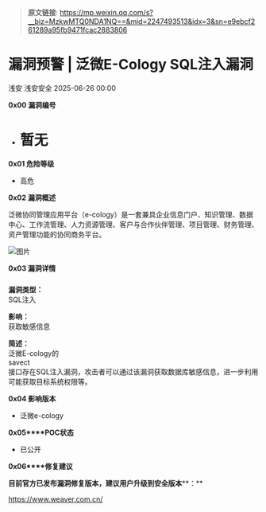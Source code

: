 > **原文链接**: https://mp.weixin.qq.com/s?__biz=MzkwMTQ0NDA1NQ==&mid=2247493513&idx=3&sn=e9ebcf261289a95fb9471fcac2883806

#  漏洞预警 | 泛微E-Cology SQL注入漏洞  
浅安  浅安安全   2025-06-26 00:00  
  
**0x00 漏洞编号**  
- # 暂无  
  
**0x01 危险等级**  
- 高危  
  
**0x02 漏洞概述**  
  
泛微协同管理应用平台（e-cology）是一套兼具企业信息门户、知识管理、数据中心、工作流管理、人力资源管理、客户与合作伙伴管理、项目管理、财务管理、资产管理功能的协同商务平台。  
  
![图片](https://mmbiz.qpic.cn/sz_mmbiz_png/7stTqD182SUrJBibTRVnu4S9micz4sX1rDm6wgINB5BOuEZ1swwx74zHow6XXph4ShdJXYO1oVtoozO5uSvoW9dQ/640?wx_fmt=other&wxfrom=5&wx_lazy=1&wx_co=1&tp=webp "")  
  
**0x03 漏洞详情**  
###   
  
**漏洞类型：**  
SQL注入  
  
**影响：**  
获取敏感信息  
  
**简述：**  
泛微E-cology的  
savect  
接口存在SQL注入漏洞，攻击者可以通过该漏洞获取数据库敏感信息，进一步利用可能获取目标系统权限等。  
  
**0x04 影响版本**  
- 泛微e-cology  
  
**0x05****POC状态**  
- 已公开  
  
**0x06****修复建议**  
  
**目前官方已发布漏洞修复版本，建议用户升级到安全版本****：**  
  
https://www.weaver.com.cn/  
  
  
  
